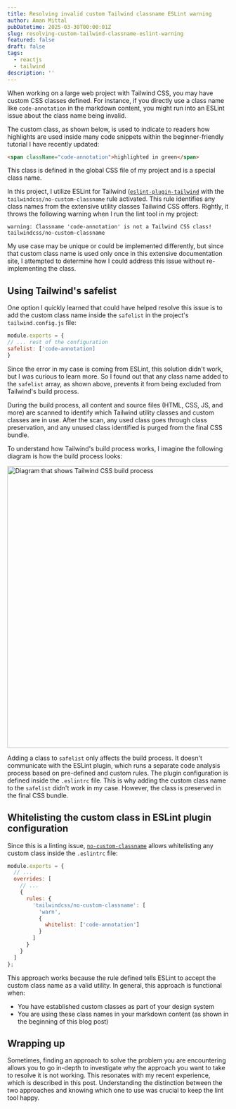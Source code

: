```yaml
---
title: Resolving invalid custom Tailwind classname ESLint warning
author: Aman Mittal
pubDatetime: 2025-03-30T00:00:01Z
slug: resolving-custom-tailwind-classname-eslint-warning
featured: false
draft: false
tags:
  - reactjs
  - tailwind
description: ''
---
```


When working on a large web project with Tailwind CSS, you may have custom CSS classes defined. For instance, if you directly use a class name like `code-annotation` in the markdown content, you might run into an ESLint issue about the class name being invalid.

The custom class, as shown below, is used to indicate to readers how highlights are used inside many code snippets within the beginner-friendly tutorial I have recently updated:

```markdown
<span className="code-annotation">highlighted in green</span>
```

This class is defined in the global CSS file of my project and is a special class name.

In this project, I utilize ESLint for Tailwind ([`eslint-plugin-tailwind`](https://github.com/francoismassart/eslint-plugin-tailwindcss/blob/master/docs/rules/no-custom-classname.md#detect-classnames-which-do-not-belong-to-tailwind-css-no-custom-classname) with the `tailwindcss/no-custom-classname` rule activated. This rule identifies any class names from the extensive utility classes Tailwind CSS offers. Rightly, it throws the following warning when I run the lint tool in my project:

```shell
warning: Classname 'code-annotation' is not a Tailwind CSS class! tailwindcss/no-custom-classname
```

My use case may be unique or could be implemented differently, but since that custom class name is used only once in this extensive documentation site, I attempted to determine how I could address this issue without re-implementing the class.

## Using Tailwind's safelist

One option I quickly learned that could have helped resolve this issue is to add the custom class name inside the `safelist` in the project's `tailwind.config.js` file:

```js
module.exports = {
// ... rest of the configuration
safelist: ['code-annotation]
}

```

Since the error in my case is coming from ESLint, this solution didn't work, but I was curious to learn more. So I found out that any class name added to the `safelist` array, as shown above, prevents it from being excluded from Tailwind's build process.

During the build process, all content and source files (HTML, CSS, JS, and more) are scanned to identify which Tailwind utility classes and custom classes are in use. After the scan, any used class goes through class preservation, and any unused class identified is purged from the final CSS bundle.

To understand how Tailwind's build process works, I imagine the following diagram is how the build process looks:

<img src="/images/mmd01.png" alt="Diagram that shows Tailwind CSS build process" width="640" />

Adding a class to `safelist` only affects the build process. It doesn't communicate with the ESLint plugin, which runs a separate code analysis process based on pre-defined and custom rules. The plugin configuration is defined inside the `.eslintrc` file. This is why adding the custom class name to the `safelist` didn't work in my case. However, the class is preserved in the final CSS bundle.

## Whitelisting the custom class in ESLint plugin configuration

Since this is a linting issue, [`no-custom-classname`](https://github.com/francoismassart/eslint-plugin-tailwindcss/blob/master/docs/rules/no-custom-classname.md#whitelist-default-) allows whitelisting any custom class inside the `.eslintrc` file:

```js
module.exports = {
  // ...
  overrides: [
    // ...
    {
      rules: {
        'tailwindcss/no-custom-classname': [
          'warn',
          {
            whitelist: ['code-annotation']
          }
        ]
      }
    }
  ]
};
```

This approach works because the rule defined tells ESLint to accept the custom class name as a valid utility. In general, this approach is functional when:

- You have established custom classes as part of your design system
- You are using these class names in your markdown content (as shown in the beginning of this blog post)

## Wrapping up

Sometimes, finding an approach to solve the problem you are encountering allows you to go in-depth to investigate why the approach you want to take to resolve it is not working. This resonates with my recent experience, which is described in this post. Understanding the distinction between the two approaches and knowing which one to use was crucial to keep the lint tool happy.
